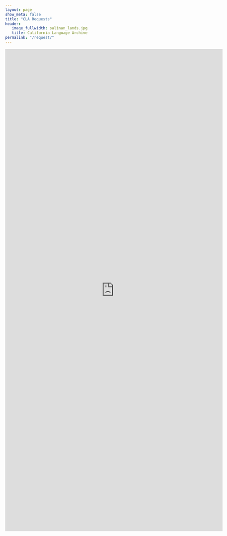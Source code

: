 ```yaml
---
layout: page
show_meta: false
title: "CLA Requests"
header:
   image_fullwidth: salinan_lands.jpg
   title: California Language Archive
permalink: "/request/"
---
```

<iframe src="https://docs.google.com/forms/d/e/1FAIpQLScLrQW5vvml6v1szvG6T8xQLzIs8np7oFaPflZ9gUwDgYc5IQ/viewform?embedded=true" width="700" height="1550" frameborder="0" marginheight="0" marginwidth="0">Loading...</iframe>
